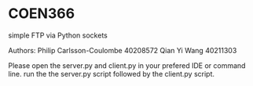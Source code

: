 # COEN366
simple FTP via Python sockets

Authors:
Philip Carlsson-Coulombe 40208572
Qian Yi Wang 40211303

Please open the server.py and client.py in your prefered IDE or command line.
run the the server.py script followed by the client.py script.

